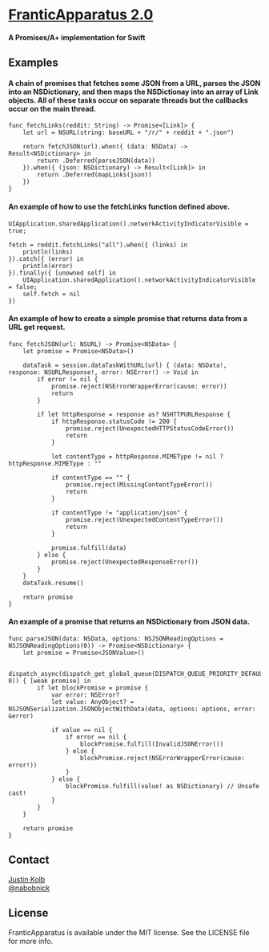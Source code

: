 # [FranticApparatus 2.0](https://github.com/jkolb/FranticApparatus)

#### A Promises/A+ implementation for Swift

## Examples

#### A chain of promises that fetches some JSON from a URL, parses the JSON into an NSDictionary, and then maps the NSDictionay into an array of Link objects. All of these tasks occur on separate threads but the callbacks occur on the main thread.

    func fetchLinks(reddit: String) -> Promise<[Link]> {
        let url = NSURL(string: baseURL + "/r/" + reddit + ".json")
        
        return fetchJSON(url).when({ (data: NSData) -> Result<NSDictionary> in
            return .Deferred(parseJSON(data))
        }).when({ (json: NSDictionary) -> Result<[Link]> in
            return .Deferred(mapLinks(json))
        })
    }

#### An example of how to use the fetchLinks function defined above.

    UIApplication.sharedApplication().networkActivityIndicatorVisible = true;
        
    fetch = reddit.fetchLinks("all").when({ (links) in
		println(links)
    }).catch({ (error) in
		println(error)
    }).finally({ [unowned self] in
        UIApplication.sharedApplication().networkActivityIndicatorVisible = false;
        self.fetch = nil
    })

#### An example of how to create a simple promise that returns data from a URL get request.

    func fetchJSON(url: NSURL) -> Promise<NSData> {
        let promise = Promise<NSData>()
        
        dataTask = session.dataTaskWithURL(url) { (data: NSData!, response: NSURLResponse!, error: NSError!) -> Void in
            if error != nil {
                promise.reject(NSErrorWrapperError(cause: error))
                return
            }
            
            if let httpResponse = response as? NSHTTPURLResponse {
                if httpResponse.statusCode != 200 {
                    promise.reject(UnexpectedHTTPStatusCodeError())
                    return
                }
                
                let contentType = httpResponse.MIMEType != nil ? httpResponse.MIMEType : ""
                
                if contentType == "" {
                    promise.reject(MissingContentTypeError())
                    return
                }
                
                if contentType != "application/json" {
                    promise.reject(UnexpectedContentTypeError())
                    return
                }
                
                promise.fulfill(data)
            } else {
                promise.reject(UnexpectedResponseError())
            }
        }
        dataTask.resume()
        
        return promise
    }

#### An example of a promise that returns an NSDictionary from JSON data.

    func parseJSON(data: NSData, options: NSJSONReadingOptions = NSJSONReadingOptions(0)) -> Promise<NSDictionary> {
        let promise = Promise<JSONValue>()
        
        dispatch_async(dispatch_get_global_queue(DISPATCH_QUEUE_PRIORITY_DEFAULT, 0)) { [weak promise] in
            if let blockPromise = promise {
                var error: NSError?
                let value: AnyObject? = NSJSONSerialization.JSONObjectWithData(data, options: options, error: &error)
                
                if value == nil {
                    if error == nil {
                        blockPromise.fulfill(InvalidJSONError())
                    } else {
                        blockPromise.reject(NSErrorWrapperError(cause: error!))
                    }
                } else {
                    blockPromise.fulfill(value! as NSDictionary) // Unsafe cast!
                }
            }
        }
        
        return promise
    }

## Contact

[Justin Kolb](mailto:justin.kolb@franticapparatus.net)  
[@nabobnick](https://twitter.com/nabobnick)

## License

FranticApparatus is available under the MIT license. See the LICENSE file for more info.
